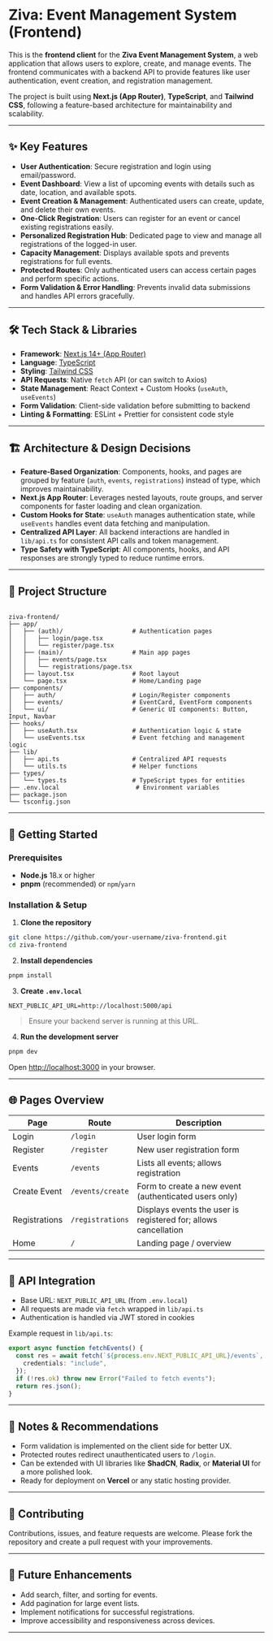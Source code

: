 # Ziva: Event Management System (Frontend)

This is the **frontend client** for the **Ziva Event Management System**, a web application that allows users to explore, create, and manage events. The frontend communicates with a backend API to provide features like user authentication, event creation, and registration management.

The project is built using **Next.js (App Router)**, **TypeScript**, and **Tailwind CSS**, following a feature-based architecture for maintainability and scalability.

---

## ✨ Key Features

- **User Authentication**: Secure registration and login using email/password.
- **Event Dashboard**: View a list of upcoming events with details such as date, location, and available spots.
- **Event Creation & Management**: Authenticated users can create, update, and delete their own events.
- **One-Click Registration**: Users can register for an event or cancel existing registrations easily.
- **Personalized Registration Hub**: Dedicated page to view and manage all registrations of the logged-in user.
- **Capacity Management**: Displays available spots and prevents registrations for full events.
- **Protected Routes**: Only authenticated users can access certain pages and perform specific actions.
- **Form Validation & Error Handling**: Prevents invalid data submissions and handles API errors gracefully.

---

## 🛠️ Tech Stack & Libraries

- **Framework**: [Next.js 14+ (App Router)](https://nextjs.org/)  
- **Language**: [TypeScript](https://www.typescriptlang.org/)  
- **Styling**: [Tailwind CSS](https://tailwindcss.com/)  
- **API Requests**: Native `fetch` API (or can switch to Axios)  
- **State Management**: React Context + Custom Hooks (`useAuth`, `useEvents`)  
- **Form Validation**: Client-side validation before submitting to backend  
- **Linting & Formatting**: ESLint + Prettier for consistent code style  

---

## 🏗️ Architecture & Design Decisions

- **Feature-Based Organization**: Components, hooks, and pages are grouped by feature (`auth`, `events`, `registrations`) instead of type, which improves maintainability.  
- **Next.js App Router**: Leverages nested layouts, route groups, and server components for faster loading and clean organization.  
- **Custom Hooks for State**: `useAuth` manages authentication state, while `useEvents` handles event data fetching and manipulation.  
- **Centralized API Layer**: All backend interactions are handled in `lib/api.ts` for consistent API calls and token management.  
- **Type Safety with TypeScript**: All components, hooks, and API responses are strongly typed to reduce runtime errors.  

---

## 📂 Project Structure

```

ziva-frontend/
├── app/
│   ├── (auth)/                   # Authentication pages
│   │   ├── login/page.tsx
│   │   └── register/page.tsx
│   ├── (main)/                   # Main app pages
│   │   ├── events/page.tsx
│   │   └── registrations/page.tsx
│   ├── layout.tsx                # Root layout
│   └── page.tsx                  # Home/Landing page
├── components/
│   ├── auth/                     # Login/Register components
│   ├── events/                   # EventCard, EventForm components
│   └── ui/                       # Generic UI components: Button, Input, Navbar
├── hooks/
│   ├── useAuth.tsx               # Authentication logic & state
│   └── useEvents.tsx             # Event fetching and management logic
├── lib/
│   ├── api.ts                    # Centralized API requests
│   └── utils.ts                  # Helper functions
├── types/
│   └── types.ts                  # TypeScript types for entities
├── .env.local                     # Environment variables
├── package.json
└── tsconfig.json

````

---

## 🚀 Getting Started

### Prerequisites

- **Node.js** 18.x or higher  
- **pnpm** (recommended) or `npm`/`yarn`  

### Installation & Setup

1. **Clone the repository**  
```bash
git clone https://github.com/your-username/ziva-frontend.git
cd ziva-frontend
````

2. **Install dependencies**

```bash
pnpm install
```

3. **Create `.env.local`**

```env
NEXT_PUBLIC_API_URL=http://localhost:5000/api
```

> Ensure your backend server is running at this URL.

4. **Run the development server**

```bash
pnpm dev
```

Open [http://localhost:3000](http://localhost:3000) in your browser.

---

## 🌐 Pages Overview

| Page          | Route            | Description                                                     |
| ------------- | ---------------- | --------------------------------------------------------------- |
| Login         | `/login`         | User login form                                                 |
| Register      | `/register`      | New user registration form                                      |
| Events        | `/events`        | Lists all events; allows registration                           |
| Create Event  | `/events/create` | Form to create a new event (authenticated users only)           |
| Registrations | `/registrations` | Displays events the user is registered for; allows cancellation |
| Home          | `/`              | Landing page / overview                                         |

---

## 🔗 API Integration

* Base URL: `NEXT_PUBLIC_API_URL` (from `.env.local`)
* All requests are made via `fetch` wrapped in `lib/api.ts`
* Authentication is handled via JWT stored in cookies

Example request in `lib/api.ts`:

```ts
export async function fetchEvents() {
  const res = await fetch(`${process.env.NEXT_PUBLIC_API_URL}/events`, {
    credentials: "include",
  });
  if (!res.ok) throw new Error("Failed to fetch events");
  return res.json();
}
```

---

## 📝 Notes & Recommendations

* Form validation is implemented on the client side for better UX.
* Protected routes redirect unauthenticated users to `/login`.
* Can be extended with UI libraries like **ShadCN**, **Radix**, or **Material UI** for a more polished look.
* Ready for deployment on **Vercel** or any static hosting provider.

---

## 🤝 Contributing

Contributions, issues, and feature requests are welcome. Please fork the repository and create a pull request with your improvements.

---

## 🧩 Future Enhancements

* Add search, filter, and sorting for events.
* Add pagination for large event lists.
* Implement notifications for successful registrations.
* Improve accessibility and responsiveness across devices.

---


